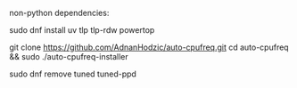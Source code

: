 non-python dependencies:

sudo dnf install uv tlp tlp-rdw powertop

git clone https://github.com/AdnanHodzic/auto-cpufreq.git
cd auto-cpufreq && sudo ./auto-cpufreq-installer

sudo dnf remove tuned tuned-ppd